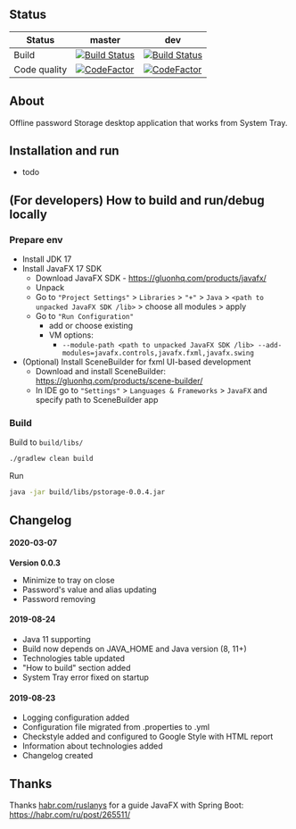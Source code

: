 ## Status

| Status | master | dev |
| --- | --- | --- |
| Build | [![Build Status](https://shaaart.visualstudio.com/pstorage/_apis/build/status/shaart.pstorage?branchName=master)](https://shaaart.visualstudio.com/pstorage/_build/latest?definitionId=1&branchName=master) | [![Build Status](https://shaaart.visualstudio.com/pstorage/_apis/build/status/shaart.pstorage?branchName=dev)](https://shaaart.visualstudio.com/pstorage/_build/latest?definitionId=1&branchName=dev) |
| Code quality | [![CodeFactor](https://www.codefactor.io/repository/github/shaart/pstorage/badge/master?s=01f316b05c9b3631acd487abdf9ae42c2bae56f5)](https://www.codefactor.io/repository/github/shaart/pstorage/overview/master) | [![CodeFactor](https://www.codefactor.io/repository/github/shaart/pstorage/badge/dev?s=01f316b05c9b3631acd487abdf9ae42c2bae56f5)](https://www.codefactor.io/repository/github/shaart/pstorage/overview/dev) |

## About

Offline password Storage desktop application that works from System Tray.

## Installation and run

- todo

## (For developers) How to build and run/debug locally

### Prepare env

- Install JDK 17
- Install JavaFX 17 SDK
    - Download JavaFX SDK - https://gluonhq.com/products/javafx/
    - Unpack
    - Go
      to `"Project Settings"` > `Libraries` > `"+"` > `Java` > `<path to unpacked JavaFX SDK /lib>` >
      choose all modules > apply
    - Go to `"Run Configuration"`
        - add or choose existing
        - VM options:
            - `--module-path <path to unpacked JavaFX SDK /lib> --add-modules=javafx.controls,javafx.fxml,javafx.swing`
- (Optional) Install SceneBuilder for fxml UI-based development
    - Download and install SceneBuilder: https://gluonhq.com/products/scene-builder/
    - In IDE go to `"Settings"` > `Languages & Frameworks` > `JavaFX` and specify path to
      SceneBuilder app

### Build

Build to `build/libs/`

```bash
./gradlew clean build
```

Run

```bash
java -jar build/libs/pstorage-0.0.4.jar
```

## Changelog

#### 2020-03-07

**Version 0.0.3**

- Minimize to tray on close
- Password's value and alias updating
- Password removing

#### 2019-08-24

- Java 11 supporting
- Build now depends on JAVA_HOME and Java version (8, 11+)
- Technologies table updated
- "How to build" section added
- System Tray error fixed on startup

#### 2019-08-23

- Logging configuration added
- Configuration file migrated from .properties to .yml
- Checkstyle added and configured to Google Style with HTML report
- Information about technologies added
- Changelog created

## Thanks

Thanks [habr.com/ruslanys](https://habr.com/ru/users/ruslanys/) for a guide JavaFX with Spring
Boot: https://habr.com/ru/post/265511/
